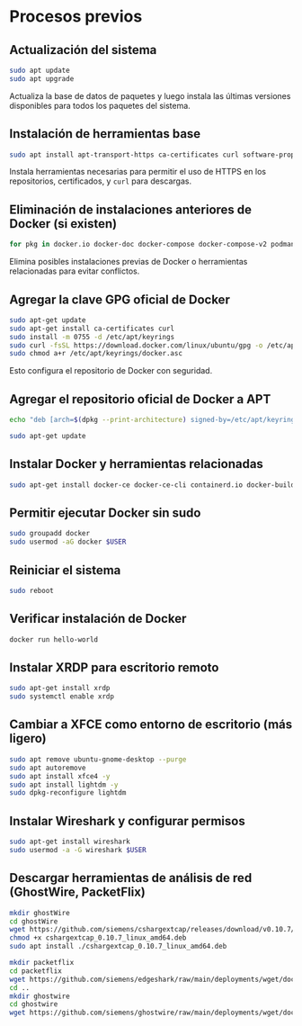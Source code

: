 # Procesos previos

## Actualización del sistema

```bash
sudo apt update
sudo apt upgrade
```

Actualiza la base de datos de paquetes y luego instala las últimas versiones disponibles para todos los paquetes del sistema.

## Instalación de herramientas base

```bash
sudo apt install apt-transport-https ca-certificates curl software-properties-common
```

Instala herramientas necesarias para permitir el uso de HTTPS en los repositorios, certificados, y `curl` para descargas.

## Eliminación de instalaciones anteriores de Docker (si existen)

```bash
for pkg in docker.io docker-doc docker-compose docker-compose-v2 podman-docker containerd runc; do sudo apt-get remove $pkg; done
```

Elimina posibles instalaciones previas de Docker o herramientas relacionadas para evitar conflictos.

## Agregar la clave GPG oficial de Docker

```bash
sudo apt-get update
sudo apt-get install ca-certificates curl
sudo install -m 0755 -d /etc/apt/keyrings
sudo curl -fsSL https://download.docker.com/linux/ubuntu/gpg -o /etc/apt/keyrings/docker.asc
sudo chmod a+r /etc/apt/keyrings/docker.asc
```

Esto configura el repositorio de Docker con seguridad.

## Agregar el repositorio oficial de Docker a APT

```bash
echo "deb [arch=$(dpkg --print-architecture) signed-by=/etc/apt/keyrings/docker.asc] https://download.docker.com/linux/ubuntu $(. /etc/os-release && echo "${UBUNTU_CODENAME:-$VERSION_CODENAME}") stable" | sudo tee /etc/apt/sources.list.d/docker.list > /dev/null

sudo apt-get update
```

## Instalar Docker y herramientas relacionadas

```bash
sudo apt-get install docker-ce docker-ce-cli containerd.io docker-buildx-plugin docker-compose-plugin
```

## Permitir ejecutar Docker sin sudo

```bash
sudo groupadd docker
sudo usermod -aG docker $USER
```

## Reiniciar el sistema

```bash
sudo reboot
```

## Verificar instalación de Docker

```bash
docker run hello-world
```

## Instalar XRDP para escritorio remoto

```bash
sudo apt-get install xrdp
sudo systemctl enable xrdp
```

## Cambiar a XFCE como entorno de escritorio (más ligero)

```bash
sudo apt remove ubuntu-gnome-desktop --purge
sudo apt autoremove
sudo apt install xfce4 -y
sudo apt install lightdm -y
sudo dpkg-reconfigure lightdm
```

## Instalar Wireshark y configurar permisos

```bash
sudo apt-get install wireshark
sudo usermod -a -G wireshark $USER
```

## Descargar herramientas de análisis de red (GhostWire, PacketFlix)

```bash
mkdir ghostWire
cd ghostWire
wget https://github.com/siemens/cshargextcap/releases/download/v0.10.7/cshargextcap_0.10.7_linux_amd64.deb
chmod +x cshargextcap_0.10.7_linux_amd64.deb
sudo apt install ./cshargextcap_0.10.7_linux_amd64.deb

mkdir packetflix
cd packetflix
wget https://github.com/siemens/edgeshark/raw/main/deployments/wget/docker-compose.yaml
cd ..
mkdir ghostwire
cd ghostwire
wget https://github.com/siemens/ghostwire/raw/main/deployments/wget/docker-compose.yaml
```






